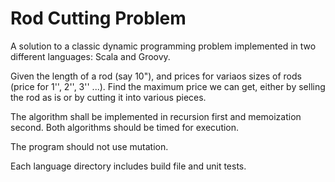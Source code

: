 # Rod Cutting Problem 
A solution to a classic dynamic programming problem implemented in two different languages: Scala and Groovy. 

Given the length of a rod (say 10"), and prices for variaos sizes of rods (price for 1'', 2'', 3'' ...). Find the maximum price we can get, either by selling the rod as is or by cutting it into various pieces.

The algorithm shall be implemented in recursion first and memoization second. Both algorithms should be timed for execution.

The program should not use mutation.

Each language directory includes build file and unit tests.
